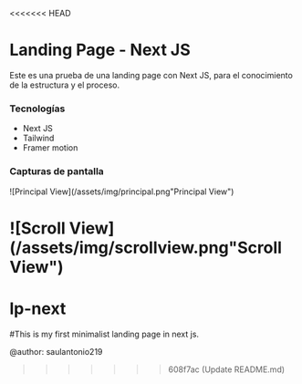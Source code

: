 <<<<<<< HEAD
# Landing Page - Next JS

Este es una prueba de una landing page con Next JS, para el conocimiento
de la estructura y el proceso.

### Tecnologías

- Next JS
- Tailwind
- Framer motion

### Capturas de pantalla

![Principal View](/assets/img/principal.png"Principal View")

![Scroll View](/assets/img/scrollview.png"Scroll View")
=======
# lp-next

#This is my first minimalist landing page in next js.

@author: saulantonio219
>>>>>>> 608f7ac (Update README.md)
